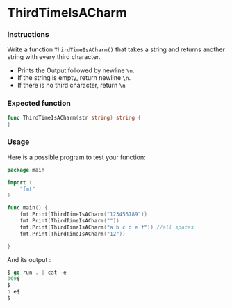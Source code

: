 # ThirdTimeIsACharm

### Instructions

Write a function `ThirdTimeIsACharm()` that takes a string and returns another string with every third character.

- Prints the Output followed by newline `\n`.
- If the string is empty, return newline `\n`.
- If there is no third character, return `\n`

### Expected function

```go
func ThirdTimeIsACharm(str string) string {
}
```

### Usage

Here is a possible program to test your function:

```go
package main

import (
	"fmt"
)

func main() {
    fmt.Print(ThirdTimeIsACharm("123456789"))
    fmt.Print(ThirdTimeIsACharm(""))
    fmt.Print(ThirdTimeIsACharm("a b c d e f")) //all spaces
    fmt.Print(ThirdTimeIsACharm("12"))

}
```

And its output :

```go
$ go run . | cat -e
369$
$
b e$
$
```